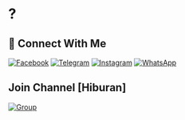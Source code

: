 
# ?
## &#x1F919; Connect With Me
[![Facebook](https://img.shields.io/badge/Facebook-%234267B2.svg?&style=for-the-badge&logo=facebook&logoColor=white)](https://facebook.com/immdias)
[![Telegram](https://img.shields.io/badge/Telegram-%230088cc.svg?&style=for-the-badge&logo=telegram&logoColor=white)](https://t.me/divmas)
[![Instagram](https://img.shields.io/badge/Instagram-E4405F?style=for-the-badge&logo=instagram&logoColor=white)](https://instagram.com/d.marsly_)
[![WhatsApp](https://img.shields.io/badge/WhatsApp-25D366?style=for-the-badge&logo=whatsapp&logoColor=white)](https://wa.me/62457965823900000)
## Join Channel [Hiburan]
[![Group](https://img.shields.io/badge/Channel-%230088cc.svg?&style=for-the-badge&logo=telegram&logoColor=white)](https://t.me/talk_relaxed)
